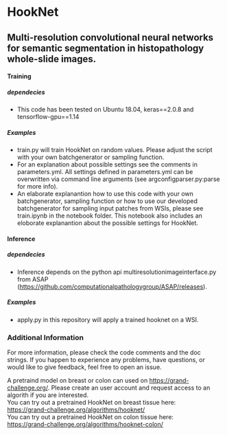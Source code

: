 # HookNet
## Multi-resolution convolutional neural networks for semantic segmentation in histopathology whole-slide images.

#### Training

##### dependecies
 - This code has been tested on Ubuntu 18.04, keras==2.0.8 and tensorflow-gpu==1.14
 
##### Examples
 - train.py will train HookNet on random values. Please adjust the script with your own batchgenerator or sampling function. 
 - For an explanation about possible settings see the comments in parameters.yml. All settings defined in parameters.yml can be overwritten via command line arguments (see argconfigparser.py:parse for more info). 
 - An elaborate explanantion how to use this code with your own batchgenerator, sampling function or how to use our developed batchgenerator for sampling input patches from WSIs, please see train.ipynb in the notebook folder. This notebook also includes an eloborate explanantion about the possible settings for HookNet. 
 

#### Inference

##### dependecies
 - Inference depends on the python api multiresolutionimageinterface.py from ASAP (https://github.com/computationalpathologygroup/ASAP/releases).
 
 ##### Examples
  - apply.py in this repository will apply a trained hooknet on a WSI. 
  
### Additional Information
  
For more information, please check the code comments and the doc strings. If you happen to experience any problems, have questions, or would like to give feedback, feel free to open an issue.

A pretraind model on breast or colon can used on https://grand-challenge.org/. Please create an user account and request access to an algorith if you are interested.  
You can try out a pretrained HookNet on breast tissue here:  
https://grand-challenge.org/algorithms/hooknet/  
You can try out a pretrained HookNet on colon tissue here:  
https://grand-challenge.org/algorithms/hooknet-colon/

